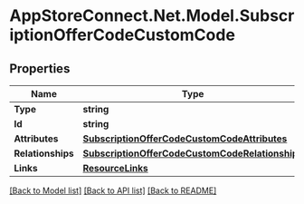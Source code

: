 # AppStoreConnect.Net.Model.SubscriptionOfferCodeCustomCode

## Properties

Name | Type | Description | Notes
------------ | ------------- | ------------- | -------------
**Type** | **string** |  | 
**Id** | **string** |  | 
**Attributes** | [**SubscriptionOfferCodeCustomCodeAttributes**](SubscriptionOfferCodeCustomCodeAttributes.md) |  | [optional] 
**Relationships** | [**SubscriptionOfferCodeCustomCodeRelationships**](SubscriptionOfferCodeCustomCodeRelationships.md) |  | [optional] 
**Links** | [**ResourceLinks**](ResourceLinks.md) |  | 

[[Back to Model list]](../README.md#documentation-for-models) [[Back to API list]](../README.md#documentation-for-api-endpoints) [[Back to README]](../README.md)

